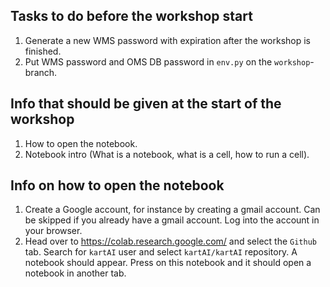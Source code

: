 ## Tasks to do before the workshop start

1. Generate a new WMS password with expiration after the workshop is finished.
2. Put WMS password and OMS DB password in `env.py` on the `workshop`-branch.

## Info that should be given at the start of the workshop

1. How to open the notebook.
2. Notebook intro (What is a notebook, what is a cell, how to run a cell).

## Info on how to open the notebook

1. Create a Google account, for instance by creating a gmail account. Can be skipped if you already have a gmail account. Log into the account in your browser.
2. Head over to https://colab.research.google.com/ and select the `Github` tab. Search for `kartAI` user and select `kartAI/kartAI` repository. A notebook should appear. Press on this notebook and it should open a notebook in another tab.
